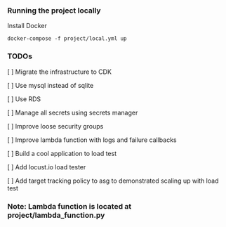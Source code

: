 
### Running the project locally

Install Docker

```
docker-compose -f project/local.yml up
```


### TODOs

[ ] Migrate the infrastructure to CDK

[ ] Use mysql instead of sqlite

[ ] Use RDS

[ ] Manage all secrets using secrets manager

[ ] Improve loose security groups

[ ] Improve lambda function with logs and failure callbacks

[ ] Build a cool application to load test

[ ] Add locust.io load tester

[ ] Add target tracking policy to asg to demonstrated scaling up with load test


### Note: Lambda function is located at project/lambda_function.py 